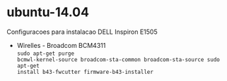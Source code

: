 # ubuntu-14.04
Configuracoes para instalacao DELL Inspiron E1505

- Wirelles - Broadcom BCM4311<br>
<code>sudo apt-get purge bcmwl-kernel-source broadcom-sta-common broadcom-sta-source
sudo apt-get install b43-fwcutter firmware-b43-installer</code>
